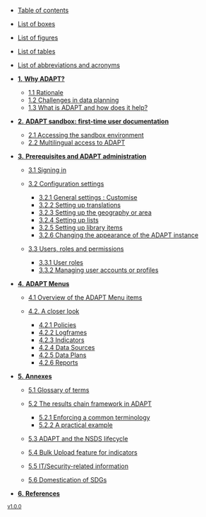 - [Table of contents](table-of-contents.md)
- [List of boxes](list-of-boxes.md)
- [List of figures](list-of-figures.md)
- [List of tables](list-of-tables.md)
- [List of abbreviations and acronyms](list-of-abbreviations.md)

- [**1.** **Why ADAPT?**](1_1.md)

  - [1.1 Rationale](1_1.md)
  - [1.2 Challenges in data planning](1_2.md)
  - [1.3 What is ADAPT and how does it help?](1_3.md)

- [**2.** **ADAPT sandbox: first-time user documentation**](2.md)

  - [2.1 Accessing the sandbox environment](2_1.md)
  - [2.2 Multilingual access to ADAPT](2_2.md)

- [**3.** **Prerequisites and ADAPT administration**](3.md)

  - [3.1 Signing in](3_1.md)
  - [3.2 Configuration settings](3_2.md)
	
  	- [3.2.1 General settings : Customise](3_2_1.md)
	- [3.2.2 Setting up translations](3_2_2.md)
	- [3.2.3 Setting up the geography or area](3_2_3.md)
	- [3.2.4 Setting up lists](3_2_4.md)
	- [3.2.5 Setting up library items](3_2_5.md)
	- [3.2.6 Changing the appearance of the ADAPT instance](3_2_6.md)

  - [3.3 Users, roles and permissions](3_3_1.md)
	
	- [3.3.1 User roles](3_3_1.md)
	- [3.3.2 Managing user accounts or profiles](3_3_2.md)

- [**4.** **ADAPT Menus**](4_1.md)

  - [4.1 Overview of the ADAPT Menu items](4_1.md)
  - [4.2. A closer look](4_2_1.md)

	- [4.2.1 Policies](4_2_1.md)
	- [4.2.2 Logframes](4_2_2.md)
	- [4.2.3 Indicators](4_2_3.md)
	- [4.2.4 Data Sources](4_2_4.md)
	- [4.2.5 Data Plans](4_2_5.md)
	- [4.2.6 Reports](4_2_6.md)

- [**5.** **Annexes**](5_1.md)

  - [5.1 Glossary of terms](5_1.md)
  - [5.2 The results chain framework in ADAPT](5_2_1.md)

	- [5.2.1 Enforcing a common terminology](5_2_1.md)
	- [5.2.2 A practical example](5_2_2.md)

  - [5.3 ADAPT and the NSDS lifecycle](5_3.md)
  - [5.4 Bulk Upload feature for indicators](5_4.md)
  - [5.5 IT/Security-related information](5_5.md)
  - [5.6 Domestication of SDGs](5_6.md)

- [**6.** **References**](6.md)

<?php
	echo 1;
	echo "hello";
?>

<?php
	$output = shell_exec("./version.sh");
	echo $output;
?>

<small><u>v1.0.0</u></small>
